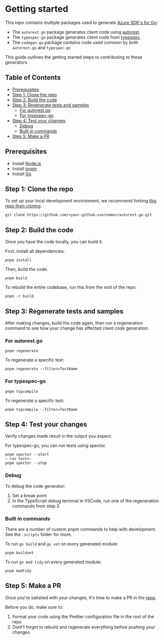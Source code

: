 # Getting started

This repo contains multiple packages used to generate [Azure SDK's for Go](https://github.com/Azure/azure-sdk-for-go):

- The `autorest.go` package generates client code using [autorest](https://github.com/Azure/autorest).
- The `typespec-go` package generates client code from [typespec](https://github.com/microsoft/typespec).
- The `codegen.go` package contains code used common by both `autorest.go` and `typespec-go`

This guide outlines the getting started steps to contributing to these generators.

## Table of Contents

- [Prerequisites](#prerequisites)
- [Step 1: Clone the repo](#step-1-clone-the-repo)
- [Step 2: Build the code](#step-2-build-the-code)
- [Step 3: Regenerate tests and samples](#step-3-regenerate-tests-and-samples)
  - [For autorest.go](#for-autorestgo)
  - [For typespec-go](#for-typespec-go)
- [Step 4: Test your changes](#step-4-test-your-changes)
  - [Debug](#debug)
  - [Built in commands](#built-in-commands)
- [Step 5: Make a PR](#step-5-make-a-pr)

## Prerequisites

- Install [Node.js](https://nodejs.org/download/)
- Install [pnpm](https://pnpm.io/installation/)
- Install [Go](https://go.dev/doc/install)

## Step 1: Clone the repo

To set up your local development environment, we recommend forking [this repo then cloning](https://github.com/Azure/azure-sdk/blob/main/docs/policies/repobranching.md).

```terminal
git clone https://github.com/<your-github-username>/autorest.go.git
```

## Step 2: Build the code

Once you have the code locally, you can build it.

First, install all dependencies.

```terminal
pnpm install
```

Then, build the code.

```terminal
pnpm build
```

To rebuild the entire codebase, run this from the root of the repo:

```terminal
pnpm -r build
```

## Step 3: Regenerate tests and samples

After making changes, build the code again, then run a regeneration command to see how your change has affected client code generation.

### For autorest.go

```terminal
pnpm regenerate
```

To regenerate a specific test:

```terminal
pnpm regenerate --filter=TestName
```

### For typespec-go

```terminal
pnpm tspcompile
```

To regenerate a specific test:

```terminal
pnpm tspcompile --filter=TestName
```

## Step 4: Test your changes

Verify changes made result in the output you expect.

For typespec-go, you can run tests using spector.

```terminal
pnpm spector --start
~ run tests~
pnpm spector --stop
```

### Debug

To debug the code generator:

1. Set a break point
2. In the TypeScript debug terminal in VSCode, run one of the regeneration commands from step 3

### Built in commands

There are a number of custom pnpm commands to help with development. See the `.scripts` folder for more.

To run `go build` and `go vet` on every generated module:

```terminal
pnpm buildvet
```

To run `go mod tidy` on every generated module:

```terminal
pnpm modtidy
```

## Step 5: Make a PR

Once you're satistied with your changes, it's time to make a PR in the [repo](https://github.com/Azure/autorest.go/pulls).

Before you do, make sure to:

1. Format your code using the Prettier configuration file in the root of the repo
2. Dont't forget to rebuild and regenerate everything before pushing your changes
